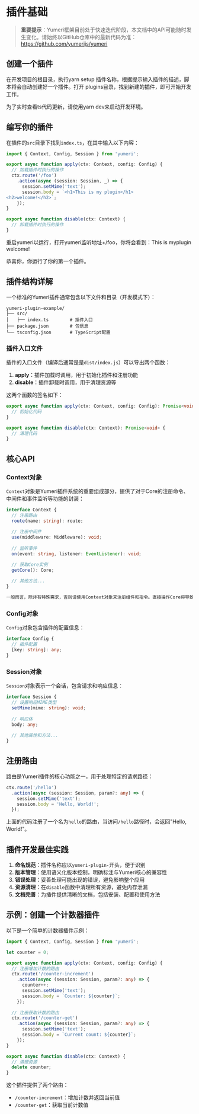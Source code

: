 # 插件基础

> **重要提示**：Yumeri框架目前处于快速迭代阶段，本文档中的API可能随时发生变化。请始终以GitHub仓库中的最新代码为准：https://github.com/yumerijs/yumeri

## 创建一个插件

在开发项目的根目录，执行yarn setup 插件名称，根据提示输入插件的描述，脚本将会自动创建好一个插件。打开 plugins目录，找到新建的插件，即可开始开发工作。

为了实时查看ts代码更新，请使用yarn dev来启动开发环境。

## 编写你的插件

在插件的`src`目录下找到`index.ts`，在其中输入以下内容：

```typescript
import { Context, Config, Session } from 'yumeri';

export async function apply(ctx: Context, config: Config) {
  // 加载插件时执行的操作
  ctx.route('/foo')
    .action(async (session: Session, _) => {
      session.setMime('text');
      session.body = `<h1>This is my plugin</h1>
<h2>welcome!</h2>`;
    });
}

export async function disable(ctx: Context) {
  // 卸载插件时执行的操作
}
```

重启yumeri以运行，打开yumeri监听地址+/foo，你将会看到：This is myplugin welcome!

恭喜你，你运行了你的第一个插件。

## 插件结构详解

一个标准的Yumeri插件通常包含以下文件和目录（开发模式下）：

```
yumeri-plugin-example/
├── src/
│   ├── index.ts        # 插件入口
├── package.json        # 包信息
└── tsconfig.json       # TypeScript配置
```

### 插件入口文件

插件的入口文件（编译后通常是是`dist/index.js`）可以导出两个函数：

1. **apply**：插件加载时调用，用于初始化插件和注册功能
2. **disable**：插件卸载时调用，用于清理资源等

这两个函数的签名如下：

```typescript
export async function apply(ctx: Context, config: Config): Promise<void> {
  // 初始化代码
}

export async function disable(ctx: Context): Promise<void> {
  // 清理代码
}
```

## 核心API

### Context对象

`Context`对象是Yumeri插件系统的重要组成部分，提供了对于Core的注册命令、中间件和事件监听等功能的封装：

```typescript
interface Context {
  // 注册路由
  route(name: string): route;
  
  // 注册中间件
  use(middleware: Middleware): void;
  
  // 监听事件
  on(event: string, listener: EventListener): void;

  // 获取Core实例
  getCore(): Core;
  
  // 其他方法...
}

一般而言，除非有特殊需求，否则请使用Context对象来注册组件和指令。直接操作Core将导致无法正确卸载插件。
```

### Config对象

`Config`对象包含插件的配置信息：

```typescript
interface Config {
  // 插件配置
  [key: string]: any;
}
```

### Session对象

`Session`对象表示一个会话，包含请求和响应信息：

```typescript
interface Session {
  // 设置响应MIME类型
  setMime(mime: string): void;
  
  // 响应体
  body: any;
  
  // 其他属性和方法...
}
```

## 注册路由

路由是Yumeri插件的核心功能之一，用于处理特定的请求路径：

```typescript
ctx.route('/hello')
  .action(async (session: Session, param?: any) => {
    session.setMime('text');
    session.body = 'Hello, World!';
  });
```

上面的代码注册了一个名为`hello`的路由，当访问`/hello`路径时，会返回"Hello, World!"。

## 插件开发最佳实践

1. **命名规范**：插件名称应以`yumeri-plugin-`开头，便于识别
2. **版本管理**：使用语义化版本控制，明确标注与Yumeri核心的兼容性
3. **错误处理**：妥善处理可能出现的错误，避免影响整个应用
4. **资源清理**：在`disable`函数中清理所有资源，避免内存泄漏
5. **文档完善**：为插件提供清晰的文档，包括安装、配置和使用方法

## 示例：创建一个计数器插件

以下是一个简单的计数器插件示例：

```typescript
import { Context, Config, Session } from 'yumeri';

let counter = 0;

export async function apply(ctx: Context, config: Config) {
  // 注册增加计数的路由
  ctx.route('/counter-increment')
    .action(async (session: Session, param?: any) => {
      counter++;
      session.setMime('text');
      session.body = `Counter: ${counter}`;
    });
  
  // 注册获取计数的路由
  ctx.route('/counter-get')
    .action(async (session: Session, param?: any) => {
      session.setMime('text');
      session.body = `Current count: ${counter}`;
    });
}

export async function disable(ctx: Context) {
  // 清理资源
  delete counter;
}
```

这个插件提供了两个路由：
- `/counter-increment`：增加计数并返回当前值
- `/counter-get`：获取当前计数值
